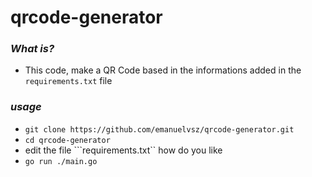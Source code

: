 # qrcode-generator

### *What is?*

* This code, make a QR Code based in the informations added in the ``requirements.txt`` file

### *usage*

* ``git clone https://github.com/emanuelvsz/qrcode-generator.git``
* ``cd qrcode-generator``
* edit the file ```requirements.txt`` how do you like
* ``go run ./main.go``
